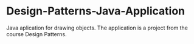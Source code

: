 # Design-Patterns-Java-Application
Java aplication for drawing objects. The application is a project from the course Design Patterns.
